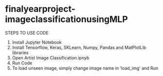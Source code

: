 # finalyearproject-imageclassificationusingMLP
STEPS TO USE CODE
1. Install Jupyter Notebook
2. Install Tensorflow, Keras, SKLearn, Numpy, Pandas and MatPlotLib libraries
3. Open Artist Image Classification.ipnyb
4. Run Code
5. To load unseen image, simply change image name in 'load_img' and Run
